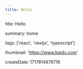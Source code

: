 ```yaml
---
title: Hello
---
```


title: Hello

summary: home

tags: ['react', 'nextjs', 'typescript']

thumbnail: 'https://www.baidu.com'

createDate:  1717814876716
